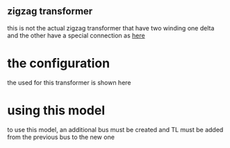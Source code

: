 ## zigzag transformer

this is not the actual zigzag transformer that have two winding one delta and the other have a special connection as [here](https://en.wikipedia.org/wiki/Zigzag_transformer)

# the configuration


the used for this transformer is shown here


# using this model

to use this model, an additional bus must be created and TL must be added from the previous bus to the new one

